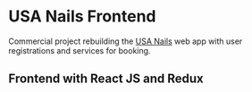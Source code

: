 # USA Nails Frontend
Commercial project rebuilding the [USA Nails](http://www.usa-nails.co.uk/) web app with user registrations and services for booking.

## Frontend with React JS and Redux